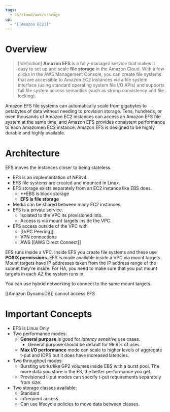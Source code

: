 ```yaml
---
tags:
  - CS/cloud/aws/storage
up:
  - "[[Amazon EC2]]"
---
```

# Overview

>[!definition]
>**Amazon EFS** is a fully-managed service that makes it easy to set up and scale **file storage** in the Amazon Cloud. With a few clicks in the AWS Management Console, you can create file systems that are accessible to Amazon EC2 instances via a file system interface (using standard operating system file I/O APIs) and supports full file system access semantics (such as strong consistency and file locking).

Amazon EFS file systems can automatically scale from gigabytes to petabytes of data without needing to provision storage. Tens, hundreds, or even thousands of Amazon EC2 instances can access an Amazon EFS file system at the same time, and Amazon EFS provides consistent performance to each Amazomen EC2 instance. Amazon EFS is designed to be highly durable and highly available.

# Architecture

EFS moves the instances closer to being stateless.

- EFS is an implementation of NFSv4
- EFS file systems are created and mounted in Linux.
- EFS storage exists separately from an EC2 instance like EBS does.
    - **EBS is block storage
    - **EFS is file storage**
- Media can be shared between many EC2 instances.
- EFS is a private service.
    - Isolated to the VPC its provisioned into.
    - Access is via mount targets inside the VPC.
- EFS access outside of the VPC with
    - [[VPC Peering]]
    - VPN connections
    - AWS [[AWS Direct Connect]]

EFS runs inside a VPC. Inside EFS you create file systems and these use **POSIX permissions**. EFS is made available inside a VPC via mount targets. Mount targets have IP addresses taken from the IP address range of the subnet they're inside. For HA, you need to make sure that you put mount targets in each AZ the system runs in.

You can use hybrid networking to connect to the same mount targets.

[[Amazon DynamoDB]] cannot access EFS

# Important Concepts

-   EFS is Linux Only
-   Two performance modes:
    -   **General purpose** is good for _latency sensitive_ use cases.
        -   General purpose should be default for 99.9% of uses.
    -   **Max I/O performance** mode can scale to higher levels of aggregate t-put and IOPS but it does have increased latencies.
-   Two throughput modes:
    -   Bursting works like GP2 volumes inside EBS with a burst pool. The more data you store in the FS, the better performance you get.
    -   Provisioned t-put modes can specify t-put requirements separately from size.
-   Two storage classes available:
    -   Standard
    -   Infrequent access
    -   Can use lifecycle policies to move data between classes.
